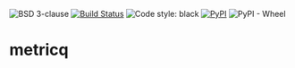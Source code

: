![BSD 3-clause](https://img.shields.io/badge/license-BSD%203--clause-blue.svg)
[![Build Status](https://travis-ci.com/metricq/metricq.svg?branch=master)](https://travis-ci.com/metricq/metricq)
![Code style: black](https://img.shields.io/badge/code%20style-black-000000.svg)
[![PyPI](https://img.shields.io/pypi/v/metricq)](https://pypi.org/project/metricq/)
![PyPI - Wheel](https://img.shields.io/pypi/wheel/metricq)
# metricq
